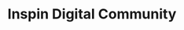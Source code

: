---
title: Inspin Digital Community
slug: discuss
icon: 
description: Discuss topics such as domains, crypto, software, and other tech.
offline: false
handshake: true
url: https://discuss.inspin/
docs: 
repo: 
owner: https://twitter.com/InspinHQ
priority: 1
---